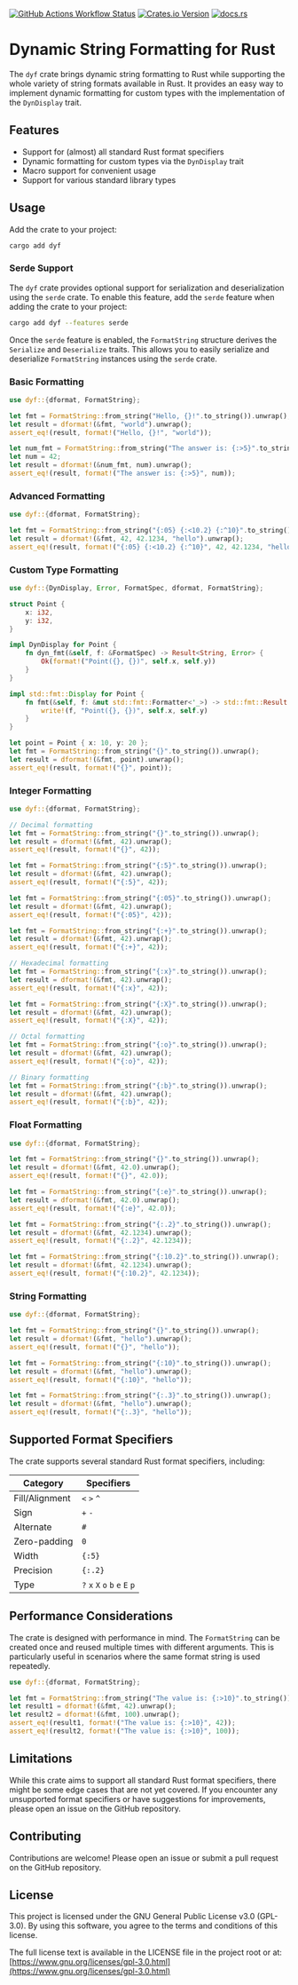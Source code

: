 [![GitHub Actions Workflow Status](https://img.shields.io/github/actions/workflow/status/qjerome/dyf/rust.yml?style=for-the-badge)](https://github.com/qjerome/dyf/actions/workflows/rust.yml)
[![Crates.io Version](https://img.shields.io/crates/v/dyf?style=for-the-badge)](https://crates.io/crates/dyf)
[![docs.rs](https://img.shields.io/docsrs/dyf?style=for-the-badge&logo=docs.rs&color=blue)](https://docs.rs/dyf)

<!-- cargo-rdme start -->

# Dynamic String Formatting for Rust

The `dyf` crate brings dynamic string formatting to Rust while supporting the whole variety of string formats available in Rust.
It provides an easy way to implement dynamic formatting for custom types with the implementation of the `DynDisplay` trait.

## Features

- Support for (almost) all standard Rust format specifiers
- Dynamic formatting for custom types via the `DynDisplay` trait
- Macro support for convenient usage
- Support for various standard library types

## Usage

Add the crate to your project:

```sh
cargo add dyf
```

### Serde Support

The `dyf` crate provides optional support for serialization and deserialization using the `serde` crate.
To enable this feature, add the `serde` feature when adding the crate to your project:

```sh
cargo add dyf --features serde
```

Once the `serde` feature is enabled, the `FormatString` structure derives the `Serialize` and `Deserialize` traits.
This allows you to easily serialize and deserialize `FormatString` instances using the `serde` crate.

### Basic Formatting

```rust
use dyf::{dformat, FormatString};

let fmt = FormatString::from_string("Hello, {}!".to_string()).unwrap();
let result = dformat!(&fmt, "world").unwrap();
assert_eq!(result, format!("Hello, {}!", "world"));

let num_fmt = FormatString::from_string("The answer is: {:>5}".to_string()).unwrap();
let num = 42;
let result = dformat!(&num_fmt, num).unwrap();
assert_eq!(result, format!("The answer is: {:>5}", num));
```

### Advanced Formatting

```rust
use dyf::{dformat, FormatString};

let fmt = FormatString::from_string("{:05} {:<10.2} {:^10}".to_string()).unwrap();
let result = dformat!(&fmt, 42, 42.1234, "hello").unwrap();
assert_eq!(result, format!("{:05} {:<10.2} {:^10}", 42, 42.1234, "hello"));
```

### Custom Type Formatting

```rust
use dyf::{DynDisplay, Error, FormatSpec, dformat, FormatString};

struct Point {
    x: i32,
    y: i32,
}

impl DynDisplay for Point {
    fn dyn_fmt(&self, f: &FormatSpec) -> Result<String, Error> {
        Ok(format!("Point({}, {})", self.x, self.y))
    }
}

impl std::fmt::Display for Point {
    fn fmt(&self, f: &mut std::fmt::Formatter<'_>) -> std::fmt::Result {
        write!(f, "Point({}, {})", self.x, self.y)
    }
}

let point = Point { x: 10, y: 20 };
let fmt = FormatString::from_string("{}".to_string()).unwrap();
let result = dformat!(&fmt, point).unwrap();
assert_eq!(result, format!("{}", point));
```

### Integer Formatting

```rust
use dyf::{dformat, FormatString};

// Decimal formatting
let fmt = FormatString::from_string("{}".to_string()).unwrap();
let result = dformat!(&fmt, 42).unwrap();
assert_eq!(result, format!("{}", 42));

let fmt = FormatString::from_string("{:5}".to_string()).unwrap();
let result = dformat!(&fmt, 42).unwrap();
assert_eq!(result, format!("{:5}", 42));

let fmt = FormatString::from_string("{:05}".to_string()).unwrap();
let result = dformat!(&fmt, 42).unwrap();
assert_eq!(result, format!("{:05}", 42));

let fmt = FormatString::from_string("{:+}".to_string()).unwrap();
let result = dformat!(&fmt, 42).unwrap();
assert_eq!(result, format!("{:+}", 42));

// Hexadecimal formatting
let fmt = FormatString::from_string("{:x}".to_string()).unwrap();
let result = dformat!(&fmt, 42).unwrap();
assert_eq!(result, format!("{:x}", 42));

let fmt = FormatString::from_string("{:X}".to_string()).unwrap();
let result = dformat!(&fmt, 42).unwrap();
assert_eq!(result, format!("{:X}", 42));

// Octal formatting
let fmt = FormatString::from_string("{:o}".to_string()).unwrap();
let result = dformat!(&fmt, 42).unwrap();
assert_eq!(result, format!("{:o}", 42));

// Binary formatting
let fmt = FormatString::from_string("{:b}".to_string()).unwrap();
let result = dformat!(&fmt, 42).unwrap();
assert_eq!(result, format!("{:b}", 42));
```

### Float Formatting

```rust
use dyf::{dformat, FormatString};

let fmt = FormatString::from_string("{}".to_string()).unwrap();
let result = dformat!(&fmt, 42.0).unwrap();
assert_eq!(result, format!("{}", 42.0));

let fmt = FormatString::from_string("{:e}".to_string()).unwrap();
let result = dformat!(&fmt, 42.0).unwrap();
assert_eq!(result, format!("{:e}", 42.0));

let fmt = FormatString::from_string("{:.2}".to_string()).unwrap();
let result = dformat!(&fmt, 42.1234).unwrap();
assert_eq!(result, format!("{:.2}", 42.1234));

let fmt = FormatString::from_string("{:10.2}".to_string()).unwrap();
let result = dformat!(&fmt, 42.1234).unwrap();
assert_eq!(result, format!("{:10.2}", 42.1234));
```

### String Formatting

```rust
use dyf::{dformat, FormatString};

let fmt = FormatString::from_string("{}".to_string()).unwrap();
let result = dformat!(&fmt, "hello").unwrap();
assert_eq!(result, format!("{}", "hello"));

let fmt = FormatString::from_string("{:10}".to_string()).unwrap();
let result = dformat!(&fmt, "hello").unwrap();
assert_eq!(result, format!("{:10}", "hello"));

let fmt = FormatString::from_string("{:.3}".to_string()).unwrap();
let result = dformat!(&fmt, "hello").unwrap();
assert_eq!(result, format!("{:.3}", "hello"));
```

## Supported Format Specifiers

The crate supports several standard Rust format specifiers, including:

| Category | Specifiers |
|----------|------------|
| Fill/Alignment | `<` `>` `^` |
| Sign | `+` `-` |
| Alternate | `#` |
| Zero-padding | `0` |
| Width | `{:5}` |
| Precision | `{:.2}` |
| Type | `?` `x` `X` `o` `b` `e` `E` `p` |

## Performance Considerations

The crate is designed with performance in mind. The `FormatString` can be created once and reused multiple times with different arguments.
This is particularly useful in scenarios where the same format string is used repeatedly.

```rust
use dyf::{dformat, FormatString};

let fmt = FormatString::from_string("The value is: {:>10}".to_string()).unwrap();
let result1 = dformat!(&fmt, 42).unwrap();
let result2 = dformat!(&fmt, 100).unwrap();
assert_eq!(result1, format!("The value is: {:>10}", 42));
assert_eq!(result2, format!("The value is: {:>10}", 100));
```

## Limitations

While this crate aims to support all standard Rust format specifiers, there might be some edge cases that are not yet covered.
If you encounter any unsupported format specifiers or have suggestions for improvements, please open an issue on the GitHub repository.

## Contributing

Contributions are welcome! Please open an issue or submit a pull request on the GitHub repository.

## License

This project is licensed under the GNU General Public License v3.0 (GPL-3.0).
By using this software, you agree to the terms and conditions of this license.

The full license text is available in the LICENSE file in the project root or at:
[https://www.gnu.org/licenses/gpl-3.0.html](https://www.gnu.org/licenses/gpl-3.0.html)

<!-- cargo-rdme end -->
